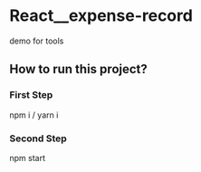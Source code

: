 # React__expense-record
 demo for tools
## How to run this project?
### First Step
 npm i / yarn i
### Second Step
 npm start
